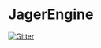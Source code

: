 # JagerEngine

[![Gitter](https://badges.gitter.im/Addison118/JagerEngine.svg)](https://gitter.im/Addison118/JagerEngine?utm_source=badge&utm_medium=badge&utm_campaign=pr-badge&utm_content=badge)